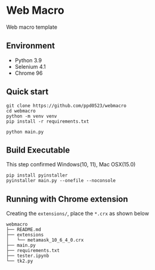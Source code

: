 # Web Macro
Web macro template

## Environment
* Python 3.9
* Selenium 4.1
* Chrome 96

## Quick start
```shell
git clone https://github.com/ppd0523/webmacro
cd webmacro
python -m venv venv
pip install -r requirements.txt

python main.py
```

## Build Executable
This step confirmed Windows(10, 11), Mac OSX(15.0)
```shell
pip install pyinstaller
pyinstaller main.py --onefile --noconsole
```

## Running with Chrome extension
Creating the `extensions/`, place the `*.crx` as shown below
```shell
webmacro
├── README.md
├── extensions
│   └── metamask_10_6_4_0.crx
├── main.py
├── requirements.txt
├── tester.ipynb
└── tk2.py
```
